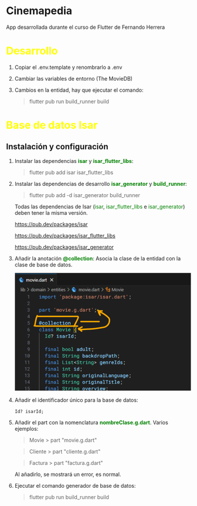 # Cinemapedia

App desarrollada durante el curso de Flutter de Fernando Herrera

# <span style="color: yellow">Desarrollo</span>

1. Copiar el .env.template y renombrarlo a .env

2. Cambiar las variables de entorno (The MovieDB)

3. Cambios en la entidad, hay que ejecutar el comando:

    > flutter pub run build_runner build

# <span style="color: yellow">Base de datos Isar</span>

## Instalación y configuración

1. Instalar las dependencias <span style="color: green">__isar__</span> y <span style="color: green">__isar_flutter_libs__</span>:

    > flutter pub add isar isar_flutter_libs

2. Instalar las dependencias de desarrollo <span style="color: green">__isar_generator__</span> y <span style="color: green">__build_runner__</span>:

    > flutter pub add -d isar_generator build_runner

    Todas las dependencias de Isar (<span style="color: green">isar</span>, <span style="color: green">isar_flutter_libs</span> e <span style="color: green">isar_generator</span>) deben tener la misma versión.

    https://pub.dev/packages/isar
    
    https://pub.dev/packages/isar_flutter_libs
    
    https://pub.dev/packages/isar_generator

3. Añadir la anotación <span style="color: green">__@collection__</span>: Asocia la clase de la entidad con la clase de base de datos.

    ![](documentacion/readme/relacion_isar.png "Relación clases")

4. Añadir el identificador único para la base de datos:

    ```
    Id? isarId;
    ```

5. Añadir el part con la nomenclatura <span style="color: green">__nombreClase.g.dart__</span>. Varios ejemplos:

    > Movie > part "movie.g.dart"

    > Cliente > part "cliente.g.dart"

    > Factura > part "factura.g.dart"

    Al añadirlo, se mostrará un error, es normal.

6. Ejecutar el comando generador de base de datos:

    > flutter pub run build_runner build
